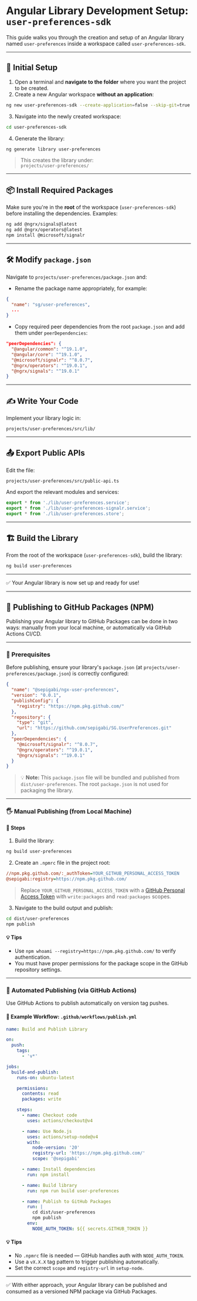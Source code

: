 # Angular Library Development Setup: `user-preferences-sdk`

This guide walks you through the creation and setup of an Angular library named `user-preferences` inside a workspace called `user-preferences-sdk`.

---

## 🧭 Initial Setup

1. Open a terminal and **navigate to the folder** where you want the project to be created.
2. Create a new Angular workspace **without an application**:

```bash
ng new user-preferences-sdk --create-application=false --skip-git=true
```

3. Navigate into the newly created workspace:

```bash
cd user-preferences-sdk
```

4. Generate the library:

```bash
ng generate library user-preferences
```

> This creates the library under:  
> `projects/user-preferences/`

---

## 📦 Install Required Packages

Make sure you're in the **root** of the workspace (`user-preferences-sdk`) before installing the dependencies. Examples:

```bash
ng add @ngrx/signals@latest
ng add @ngrx/operators@latest
npm install @microsoft/signalr
```

---

## 🛠 Modify `package.json`

Navigate to `projects/user-preferences/package.json` and:

- Rename the package name appropriately, for example:

```json
{
  "name": "sg/user-preferences",
  ...
}
```

- Copy required peer dependencies from the root `package.json` and add them under `peerDependencies`:

```json
"peerDependencies": {
  "@angular/common": "^19.1.0",
  "@angular/core": "^19.1.0",
  "@microsoft/signalr": "^8.0.7",
  "@ngrx/operators": "^19.0.1",
  "@ngrx/signals": "^19.0.1"
}
```

---

## ✍️ Write Your Code

Implement your library logic in:

```
projects/user-preferences/src/lib/
```

---

## 📤 Export Public APIs

Edit the file:

```
projects/user-preferences/src/public-api.ts
```

And export the relevant modules and services:

```ts
export * from './lib/user-preferences.service';
export * from './lib/user-preferences-signalr.service';
export * from './lib/user-preferences.store';
```

---

## 🏗 Build the Library

From the root of the workspace (`user-preferences-sdk`), build the library:

```bash
ng build user-preferences
```

---

✅ Your Angular library is now set up and ready for use!

---

## 🚀 Publishing to GitHub Packages (NPM)

Publishing your Angular library to GitHub Packages can be done in two ways: manually from your local machine, or automatically via GitHub Actions CI/CD.

---

### 🧱 Prerequisites

Before publishing, ensure your library's `package.json` (at `projects/user-preferences/package.json`) is correctly configured:

```json
{
  "name": "@sepigabi/ngx-user-preferences",
  "version": "0.0.1",
  "publishConfig": {
    "registry": "https://npm.pkg.github.com/"
  },
  "repository": {
    "type": "git",
    "url": "https://github.com/sepigabi/SG.UserPreferences.git"
  },
  "peerDependencies": {
    "@microsoft/signalr": "^8.0.7",
    "@ngrx/operators": "^19.0.1",
    "@ngrx/signals": "^19.0.1"
  }
}
```

> 💡 **Note:** This `package.json` file will be bundled and published from `dist/user-preferences`. The root `package.json` is not used for packaging the library.

---

### 🖐 Manual Publishing (from Local Machine)

#### 🔧 Steps

1. Build the library:

```bash
ng build user-preferences
```

2. Create an `.npmrc` file in the project root:

```ini
//npm.pkg.github.com/:_authToken=YOUR_GITHUB_PERSONAL_ACCESS_TOKEN
@sepigabi:registry=https://npm.pkg.github.com/
```

> Replace `YOUR_GITHUB_PERSONAL_ACCESS_TOKEN` with a [GitHub Personal Access Token](https://github.com/settings/tokens) with `write:packages` and `read:packages` scopes.

3. Navigate to the build output and publish:

```bash
cd dist/user-preferences
npm publish
```

#### 💡 Tips

- Use `npm whoami --registry=https://npm.pkg.github.com/` to verify authentication.
- You must have proper permissions for the package scope in the GitHub repository settings.

---

### 🤖 Automated Publishing (via GitHub Actions)

Use GitHub Actions to publish automatically on version tag pushes.

#### 📁 Example Workflow: `.github/workflows/publish.yml`

```yaml
name: Build and Publish Library

on:
  push:
    tags:
      - 'v*'

jobs:
  build-and-publish:
    runs-on: ubuntu-latest

    permissions:
      contents: read
      packages: write

    steps:
      - name: Checkout code
        uses: actions/checkout@v4

      - name: Use Node.js
        uses: actions/setup-node@v4
        with:
          node-version: '20'
          registry-url: 'https://npm.pkg.github.com/'
          scope: '@sepigabi'

      - name: Install dependencies
        run: npm install

      - name: Build library
        run: npm run build user-preferences

      - name: Publish to GitHub Packages
        run: |
          cd dist/user-preferences
          npm publish
        env:
          NODE_AUTH_TOKEN: ${{ secrets.GITHUB_TOKEN }}
```

#### 💡 Tips

- No `.npmrc` file is needed — GitHub handles auth with `NODE_AUTH_TOKEN`.
- Use a `vX.X.X` tag pattern to trigger publishing automatically.
- Set the correct `scope` and `registry-url` in `setup-node`.

---

✅ With either approach, your Angular library can be published and consumed as a versioned NPM package via GitHub Packages.
